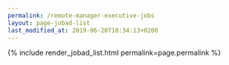 ```yaml
---
permalink: /remote-manager-executive-jobs
layout: page-jobad-list
last_modified_at: 2019-06-20T18:34:13+0200
---
```

{% include render_jobad_list.html permalink=page.permalink %}
